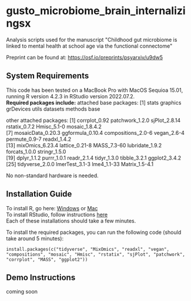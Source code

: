 # gusto_microbiome_brain_internalizingsx
Analysis scripts used for the manuscript "Childhood gut microbiome is linked to mental health at school age via the functional connectome"

Preprint can be found at: https://osf.io/preprints/psyarxiv/u9dw5 

## System Requirements
This code has been tested on a MacBook Pro with MacOS Sequioa 15.01, running R version 4.2.3 in RStudio version 2022.07.2.   
**Required packages include:**
attached base packages:
[1] stats     graphics  grDevices utils     datasets  methods   base     

other attached packages:
 [1] corrplot_0.92      patchwork_1.2.0    sjPlot_2.8.14      rstatix_0.7.2      Hmisc_5.1-0        mosaic_1.8.4.2    
 [7] mosaicData_0.20.3  ggformula_0.10.4   compositions_2.0-6 vegan_2.6-4        permute_0.9-7      readxl_1.4.2      
[13] mixOmics_6.23.4    lattice_0.21-8     MASS_7.3-60        lubridate_1.9.2    forcats_1.0.0      stringr_1.5.0     
[19] dplyr_1.1.2        purrr_1.0.1        readr_2.1.4        tidyr_1.3.0        tibble_3.2.1       ggplot2_3.4.2     
[25] tidyverse_2.0.0    lmerTest_3.1-3     lme4_1.1-33        Matrix_1.5-4.1   

No non-standard hardware is needed.

## Installation Guide  
To install R, go here: [Windows](https://cran.r-project.org/bin/windows/base/old/) or [Mac](https://cran.r-project.org/bin/macosx/)  
To install RStudio, follow instructions [here](https://posit.co/download/rstudio-desktop/)  
Each of these installations should take a few minutes.   

To install the required packages, you can run the following code (should take around 5 minutes):
```
install.packages(c("tidyverse", "MixOmics", "readxl", "vegan", "compositions", "mosaic", "Hmisc", "rstatix", "sjPlot", "patchwork", "corrplot", "MASS", "ggplot2"))
```

## Demo Instructions 
coming soon
